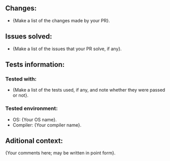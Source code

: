 <!-- Please include only the parts whose include CONDITION is TRUE. If not, please DELETE it.  -->

<!-- CHANGES: Include always -->
## Changes:
- {Make a list of the changes made by your PR}.
<!-- CHANGES: / -->

<!-- ISSUES: Include it if your code solves any issue -->
## Issues solved:
- {Make a list of the issues that your PR solve, if any}.
<!-- ISSUES: / -->

<!-- TESTS: Include it if you tested your changes -->
## Tests information:
### Tested with:
- {Make a list of the tests used, if any, and note whether they were passed or not}.

### Tested environment:
- OS: {Your OS name}.
- Compiler: {Your compiler name}.
<!-- TESTS: / -->

<!-- ADDITIONAL_CONTEXT: Include it if you have any other comment which is relevant for understanding your PR -->
## Aditional context:
{Your comments here; may be written in point form}.
<!-- ADDITIONAL_CONTEXT: / -->

